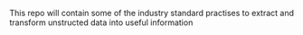 This repo will contain some of the industry standard practises to extract and transform unstructed data into useful information
